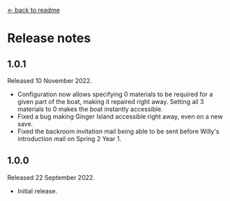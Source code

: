 [← back to readme](README.md)

# Release notes

## 1.0.1
Released 10 November 2022.

* Configuration now allows specifying 0 materials to be required for a given part of the boat, making it repaired right away. Setting all 3 materials to 0 makes the boat instantly accessible.
* Fixed a bug making Ginger Island accessible right away, even on a new save.
* Fixed the backroom invitation mail being able to be sent before Willy's introduction mail on Spring 2 Year 1.

## 1.0.0
Released 22 September 2022.

* Initial release.